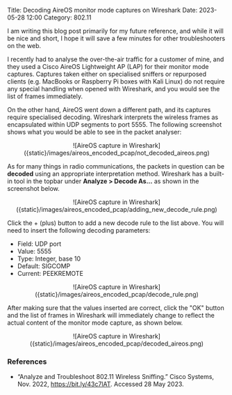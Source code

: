 Title: Decoding AireOS monitor mode captures on Wireshark
Date: 2023-05-28 12:00
Category: 802.11

I am writing this blog post primarily for my future reference, and while it 
will be nice and short, I hope it will save a few minutes for other
troubleshooters on the web.

I recently had to analyse the over-the-air traffic for a customer of mine, and
they used a Cisco AireOS Lightweight AP (LAP) for their monitor mode captures.
Captures taken either on specialised sniffers or repurposed clients (e.g.
MacBooks or Raspberry Pi boxes with Kali Linux) do not require any special 
handling when opened with Wireshark, and you would see the list of frames
immediately.

On the other hand, AireOS went down a different path, and its captures require 
specialised decoding. Wireshark interprets the wireless frames as
encapsulated within UDP segments to port 5555. The following screenshot shows what 
you would be able to see in the packet analyser:

<center>
    ![AireOS capture in Wireshark]({static}/images/aireos_encoded_pcap/not_decoded_aireos.png)
</center>

As for many things in radio communications, the packets in question can be 
**decoded** using an appropriate interpretation method. Wireshark has a built-in
tool in the topbar under **Analyze > Decode As...** as shown in
the screenshot below.

<center>
    ![AireOS capture in Wireshark]({static}/images/aireos_encoded_pcap/adding_new_decode_rule.png)
</center>

Click the + (plus) button to add a new decode rule to the list above.
You will need to insert the following decoding parameters:
- Field: UDP port
- Value: 5555
- Type: Integer, base 10
- Default: SIGCOMP
- Current: PEEKREMOTE

<center>
    ![AireOS capture in Wireshark]({static}/images/aireos_encoded_pcap/decode_rule.png)
</center>

After making sure that the values inserted are correct, click the "OK" button
and the list of frames in Wireshark will immediately change to reflect
the actual content of the monitor mode capture, as shown below.

<center>
    ![AireOS capture in Wireshark]({static}/images/aireos_encoded_pcap/decoded_aireos.png)
</center>

### References
- “Analyze and Troubleshoot 802.11 Wireless Sniffing.” 
   Cisco Systems, Nov. 2022, https://bit.ly/43c7lAT. Accessed 28 May 2023.



